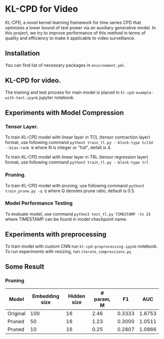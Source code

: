 # KL-CPD for Video

KL-CPD, a novel kernel learning framework for time series CPD that optimizes a lower bound of test power via an auxiliary generative model. In this project, we try to improve performance of this method in terms of quality and efficiency to make it applicable to video survelliance.

## Installation

You can find list of necessary packages in `environment.yml`.

## KL-CPD for video.

The training and test process for main model is placed in `kl-cpd-example-with-test.ipynb` jupyter notebook.

## Experiments with Model Compression

### Tensor Layer.

To train KL-CPD model with linear layer in TCL (tensor contraction layer) format, use following command 
```python3 train_tl.py --block-type tcl3d  --bias-rank N```
where N is integer or "full", defalt is 4. 

To train KL-CPD model with linear layer in TRL (tensor regression layer) format, use following command 
```python3 train_tl.py --block-type trl```

### Pruning.
To train KL-CPD model with pruning, use following command 
```python3 train_prune.py -q Q```
where Q denotes prune ratio, default is 0.5.

### Model Performance Testing

To evaluate model, use command 
```python3 test_tl.py TIMESTAMP -tn 25```
where TIMESTAMP can be found in model checkpoint name.


## Experiments with preprocessing
To train model with custom CNN run `kl-cpd-preprocessing.ipynb` notebook. To run experiments with resizing, run `iterate_compressions.py`


## Some Result

### Pruning

Model | Embedding size | Hidden size | \# param, M | F1 | AUC
-|-|-|-|-|- 
Original | 100 | 16 | 2.46 | 0.3333 | 1.8753
Pruned   |  50 | 16 | 1.23 | 0.3000 | 1.0511
Pruned   |  10 | 16 | 0.25 | 0.2807 | 1.0866